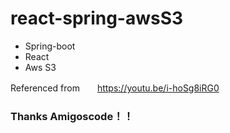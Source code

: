 # react-spring-awsS3

- Spring-boot
- React
- Aws S3

Referenced from　　<https://youtu.be/i-hoSg8iRG0>

### Thanks Amigoscode！！
